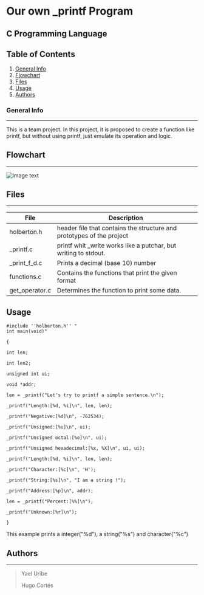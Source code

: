 # Our own _printf Program
## C Programming Language



## Table of Contents
1. [General Info](#general-info)
2. [Flowchart](#Flowchart)
3. [Files](#files)
5. [Usage](#Usage)
4. [Authors](#Authors)

### General Info
***
This is a team project. In this project, it is proposed to create a function like printf, but without using printf, just emulate its operation and logic.

## Flowchart
***
![Image text](https://media-exp1.licdn.com/dms/image/C4E22AQFr6Rvm_INn0g/feedshare-shrink_2048_1536/0/1616009320942?e=1619049600&v=beta&t=QOVcCcEbSqHFhTi_24Oz3D474vyjQHjQM-zxO-RO0BQ)
## Files
***
| File | Description |
| ------------- | ------------- |
|      holberton.h       | header file that contains the structure and prototypes of the project|
|       _printf.c        | printf whit _write works like a putchar, but writing to stdout.  |
|      _print_f_d.c      | Prints a decimal (base 10) number  |
|       functions.c      | Contains the functions that print the given format  |
|     get_operator.c     | Determines the function to print some data. |
## Usage
```
#include ''holberton.h'' "
int main(void)"

{

int len;

int len2;

unsigned int ui;

void *addr;

len = _printf("Let's try to printf a simple sentence.\n");

_printf("Length:[%d, %i]\n", len, len);

_printf("Negative:[%d]\n", -762534);

_printf("Unsigned:[%u]\n", ui);

_printf("Unsigned octal:[%o]\n", ui);

_printf("Unsigned hexadecimal:[%x, %X]\n", ui, ui);

_printf("Length:[%d, %i]\n", len, len);

_printf("Character:[%c]\n", 'H');

_printf("String:[%s]\n", "I am a string !");

_printf("Address:[%p]\n", addr);

len = _printf("Percent:[%%]\n");

_printf("Unknown:[%r]\n");

}
```
This example prints a integer("%d"), a string("%s") and character("%c")

## Authors
***

> Yael Uribe
>
> Hugo Cortés
>